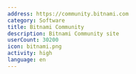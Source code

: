 ```yaml
---
address: https://community.bitnami.com
category: Software
title: Bitnami Community
description: Bitnami Community site
userCount: 30200
icon: bitnami.png
activity: high
language: en
---
```

